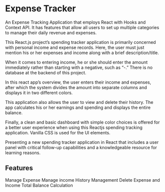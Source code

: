 # Expense Tracker

An Expense Tracking Application that employs React with Hooks and Context API. It has features that allow all users to set up multiple categories to manage their daily revenue and expenses.

This React.js project’s spending tracker application is primarily concerned with personal income and expense records. Here, the user must just mention his or her expenses and income along with a brief description/title.

When it comes to entering income, he or she should enter the amount immediately rather than starting with a negative, such as “-.” There is no database at the backend of this project.

In this react app’s overview, the user enters their income and expenses, after which the system divides the amount into separate columns and displays it in two different colors.

This application also allows the user to view and delete their history. The app calculates his or her earnings and spending and displays the entire balance.

Finally, a clean and basic dashboard with simple color choices is offered for a better user experience when using this Reactjs spending tracking application. Vanilla CSS is used for the UI elements.

Presenting a new spending tracker application in React that includes a user panel with critical follow-up capabilities and a knowledgeable resource for learning reasons.

## Features

Manage Expense
Manage income
History Management
Delete Expense and Income
Total Balance Calculation
